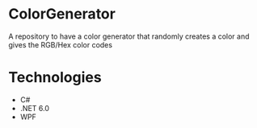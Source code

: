 # ColorGenerator
A repository to have a color generator that randomly creates a color and gives the RGB/Hex color codes

# Technologies
- C#
- .NET 6.0
- WPF
